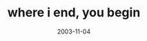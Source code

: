 ---
layout: base.njk
title : 'where i end, you begin' 
view_title : 'where i end, you begin' 
year : '2003' 
date : '2003-11-04' 
img_file : '/drawing/whereiendyoubegin.png' 
html_file : 'whereiendyoubegin' 
next_html : 'youknowineverusedtocry.html' 
year_order : '153' 
permalink : "title/{{html_file}}.html"
---